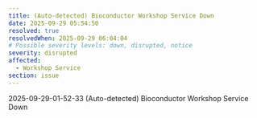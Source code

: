 ```yaml
---
title: (Auto-detected) Bioconductor Workshop Service Down
date: 2025-09-29 05:54:50
resolved: true
resolvedWhen: 2025-09-29 06:04:04
# Possible severity levels: down, disrupted, notice
severity: disrupted
affected:
  - Workshop Service
section: issue
---
```


2025-09-29-01-52-33 (Auto-detected) Bioconductor Workshop Service Down


